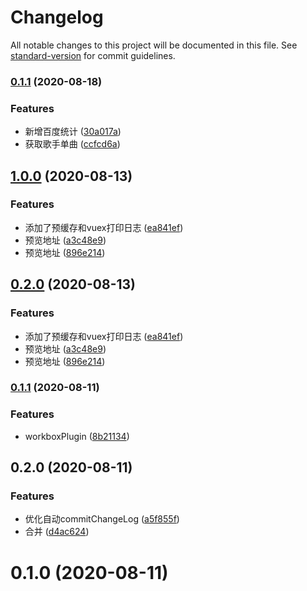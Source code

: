 # Changelog

All notable changes to this project will be documented in this file. See [standard-version](https://github.com/conventional-changelog/standard-version) for commit guidelines.

### [0.1.1](https://github.com/JYbmarawcp/vue-netease-music/compare/v0.1.0...v0.1.1) (2020-08-18)


### Features

* 新增百度统计 ([30a017a](https://github.com/JYbmarawcp/vue-netease-music/commit/30a017acd28d19fd4d8fc2efebe1ca21533839c8))
* 获取歌手单曲 ([ccfcd6a](https://github.com/JYbmarawcp/vue-netease-music/commit/ccfcd6a23f142a0a93e4718900192f94bc0d40d9))

## [1.0.0](https://github.com/JYbmarawcp/vue-netease-music/compare/v0.1.1...v1.0.0) (2020-08-13)


### Features

* 添加了预缓存和vuex打印日志 ([ea841ef](https://github.com/JYbmarawcp/vue-netease-music/commit/ea841ef493400ce8960cb3d7f370d0a30aef8d61))
* 预览地址 ([a3c48e9](https://github.com/JYbmarawcp/vue-netease-music/commit/a3c48e9d9dac9e6d0ccad25bd90e7b5aa8278b6c))
* 预览地址 ([896e214](https://github.com/JYbmarawcp/vue-netease-music/commit/896e21463337aeb0ffdd4a6a2df715dfc4dbe296))

## [0.2.0](https://github.com/JYbmarawcp/vue-netease-music/compare/v0.1.1...v0.2.0) (2020-08-13)


### Features

* 添加了预缓存和vuex打印日志 ([ea841ef](https://github.com/JYbmarawcp/vue-netease-music/commit/ea841ef493400ce8960cb3d7f370d0a30aef8d61))
* 预览地址 ([a3c48e9](https://github.com/JYbmarawcp/vue-netease-music/commit/a3c48e9d9dac9e6d0ccad25bd90e7b5aa8278b6c))
* 预览地址 ([896e214](https://github.com/JYbmarawcp/vue-netease-music/commit/896e21463337aeb0ffdd4a6a2df715dfc4dbe296))

### [0.1.1](https://github.com/JYbmarawcp/vue-netease-music/compare/v0.2.0...v0.1.1) (2020-08-11)


### Features

* workboxPlugin ([8b21134](https://github.com/JYbmarawcp/vue-netease-music/commit/8b2113480c14851e42ee535fc02febfb37dd2af3))

## 0.2.0 (2020-08-11)


### Features

* 优化自动commitChangeLog ([a5f855f](https://github.com/JYbmarawcp/vue-netease-music/commit/a5f855f1932b2833a27c015043db59b671fe10a4))
* 合并 ([d4ac624](https://github.com/JYbmarawcp/vue-netease-music/commit/d4ac624e0de902326bbfabec3365d14bc1133f73))

# 0.1.0 (2020-08-11)
